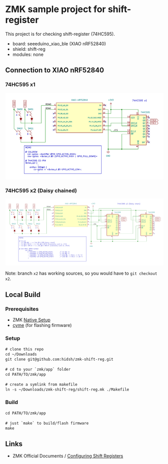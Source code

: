 # ZMK sample project for shift-register

This project is for checking shift-register (74HC595).

- board: seeeduino_xiao_ble (XIAO nRF52840)
- shield: shift-reg
- modules: none

## Connection to XIAO nRF52840
### 74HC595 x1
![schematic](img/xiao-nrf--shift-reg.png)

### 74HC595 x2 (Daisy chained)
![schematic-x2](img/xiao-nrf--shift-reg-x2.png)

Note: branch `x2` has working sources, so you would have to `git checkout x2`.

## Local Build
### Prerequisites
- ZMK [Native Setup](https://zmk.dev/docs/development/local-toolchain/setup/native)
- [cyme](https://github.com/tuna-f1sh/cyme) (for flashing firmware)

### Setup
```
# clone this repo
cd ~/Downloads
git clone git@github.com:hidsh/zmk-shift-reg.git

# cd to your `zmk/app` folder
cd PATH/TO/zmk/app

# create a symlink from makefile
ln -s ~/Downloads/zmk-shift-reg/shift-reg.mk ./Makefile
```

### Build
```
cd PATH/TO/zmk/app

# just `make` to build/flash firmware
make
```
## Links
- ZMK Official Documents / [Configuring Shift Registers](https://zmk.dev/docs/development/hardware-integration/shift-registers)

